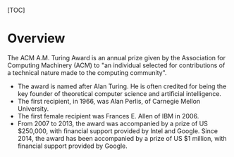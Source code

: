 [TOC]

# Overview
The ACM A.M. Turing Award is an annual prize given by the Association for Computing Machinery (ACM) to "an individual selected for contributions of a technical nature made to the computing community".

- The award is named after Alan Turing. He is often credited for being the key founder of theoretical computer science and artificial intelligence.
- The first recipient, in 1966, was Alan Perlis, of Carnegie Mellon University.
- The first female recipient was Frances E. Allen of IBM in 2006.
- From 2007 to 2013, the award was accompanied by a prize of US $250,000, with financial support provided by Intel and Google. Since 2014, the award has been accompanied by a prize of US $1 million, with financial support provided by Google.
